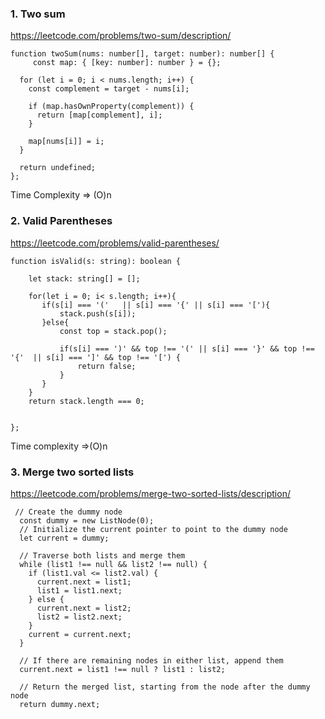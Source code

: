 ### 1. Two sum
https://leetcode.com/problems/two-sum/description/

```
function twoSum(nums: number[], target: number): number[] {
     const map: { [key: number]: number } = {};

  for (let i = 0; i < nums.length; i++) {
    const complement = target - nums[i];

    if (map.hasOwnProperty(complement)) {
      return [map[complement], i];
    }

    map[nums[i]] = i;
  }

  return undefined;
};
```
Time Complexity => (O)n

### 2. Valid Parentheses

https://leetcode.com/problems/valid-parentheses/

```
function isValid(s: string): boolean {

    let stack: string[] = [];

    for(let i = 0; i< s.length; i++){
       if(s[i] === '('   || s[i] === '{' || s[i] === '['){
           stack.push(s[i]);
       }else{
           const top = stack.pop();

           if(s[i] === ')' && top !== '(' || s[i] === '}' && top !== '{'  || s[i] === ']' && top !== '[') {
               return false;
           }
       }
    }
    return stack.length === 0;
    

};
```

Time complexity =>(O)n

 ### 3. Merge two sorted lists
 https://leetcode.com/problems/merge-two-sorted-lists/description/
```
 // Create the dummy node
  const dummy = new ListNode(0);
  // Initialize the current pointer to point to the dummy node
  let current = dummy;

  // Traverse both lists and merge them
  while (list1 !== null && list2 !== null) {
    if (list1.val <= list2.val) {
      current.next = list1;
      list1 = list1.next;
    } else {
      current.next = list2;
      list2 = list2.next;
    }
    current = current.next;
  }

  // If there are remaining nodes in either list, append them
  current.next = list1 !== null ? list1 : list2;

  // Return the merged list, starting from the node after the dummy node
  return dummy.next;
```
 